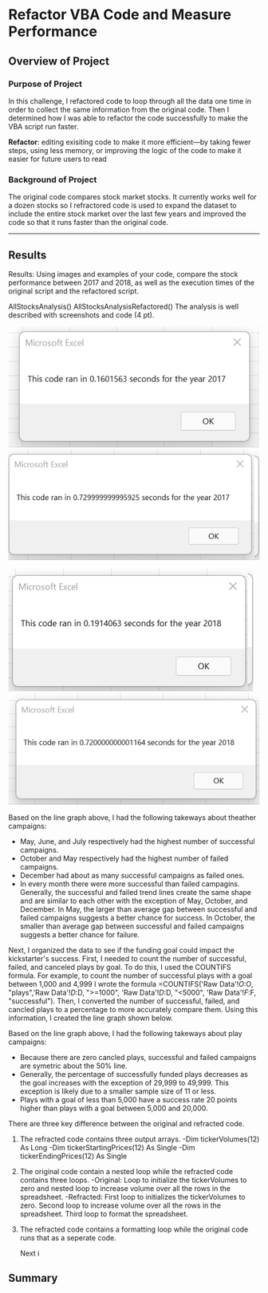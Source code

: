 # Refactor VBA Code and Measure Performance

## Overview of Project
### Purpose of Project
In this challenge, I refactored code to loop through all the data one time in order to collect the same information from the original code. Then I determined how I was able to refactor the code successfully to make the VBA script run faster. 

**Refactor**: editing exisiting code to make it more efficient—by taking fewer steps, using less memory, or improving the logic of the code to make it easier for future users to read

### Background of Project
The original code compares stock market stocks. It currently works well for a dozen stocks so I refractored code is used to expand the dataset to include the entire stock market over the last few years and improved the code so that it runs faster than the original code. 

---
## Results
Results: Using images and examples of your code, compare the stock performance between 2017 and 2018, as well as the execution times of the original script and the refactored script.

AllStocksAnalysis()
AllStocksAnalysisRefactored()
The analysis is well described with screenshots and code (4 pt).

![VBA_Challenge_2017](VBA_Challenge_2017.png)
![VBA_Challenge_2017_b4refractor](VBA_Challenge_2017_b4refractor.png) 


![VBA_Challenge_2018](VBA_Challenge_2018.png)
![VBA_Challenge_2018_b4refractor](VBA_Challenge_2018_b4refractor.png) 


Based on the line graph above, I had the following takeways about theather campaigns:
* May, June, and July respectively had the highest number of successful campaigns. 
* October and May respectively had the highest number of failed campaigns.
* December had about as many successful campaigns as failed ones.
* In every month there were more successful than failed campagins. Generally, the successful and failed trend lines create the same shape and are similar to each other with the exception of May, October, and December. In May, the larger than average gap between successful and failed campaigns suggests a better chance for success. In October, the smaller than average gap between successful and failed campaigns suggests a better chance for failure. 


Next, I organized the data to see if the funding goal could impact the kickstarter's success. First, I needed to count the number of successful, failed, and canceled plays by goal. To do this, I used the COUNTIFS formula. For example, to count the number of successful plays with a goal between 1,000 and 4,999 I wrote the formula =COUNTIFS('Raw Data'!$O:$O, "plays",'Raw Data'!$D:$D, ">=1000", 'Raw Data'!$D:$D, "<5000", 'Raw Data'!$F:$F, "successful"). Then, I converted the number of successful, failed, and cancled plays to a percentage to more accurately compare them. Using this information, I created the line graph shown below. 



Based on the line graph above, I had the following takeways about play campaigns:
* Because there are zero cancled plays, successful and failed campaigns are symetric about the 50% line. 
* Generally, the percentage of successfully funded plays decreases as the goal increases with the exception of 29,999 to 49,999. This exception is likely due to a smaller sample size of 11 or less. 
* Plays with a goal of less than 5,000 have a success rate 20 points higher than plays with a goal between 5,000 and 20,000. 


There are three key difference between the original and refracted code. 
1. The refracted code contains three output arrays.
    -Dim tickerVolumes(12) As Long
    -Dim tickerStartingPrices(12) As Single
    -Dim tickerEndingPrices(12) As Single
2. The original code contain a nested loop while the refracted code contains three loops. 
    -Original: Loop to initialize the tickerVolumes to zero and nested loop to increase volume over all the rows in the spreadsheet.
    -Refracted: First loop to initializes the tickerVolumes to zero. Second loop to increase volume over all the rows in the spreadsheet. Third loop to format the spreadsheet.  
4. The refracted code contains a formatting loop while the original code runs that as a seperate code.     

    
    Next i


        


## Summary 
